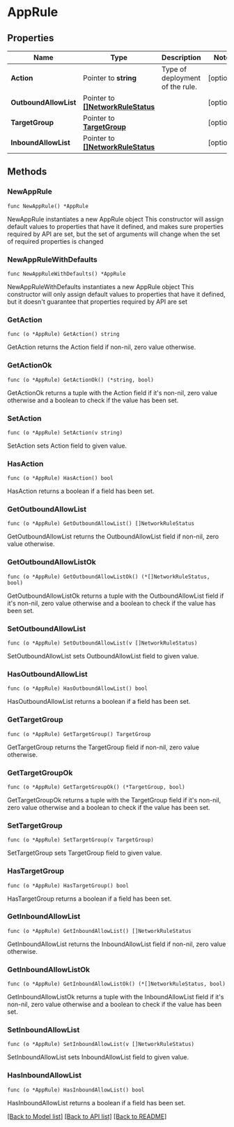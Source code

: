 # AppRule

## Properties

Name | Type | Description | Notes
------------ | ------------- | ------------- | -------------
**Action** | Pointer to **string** | Type of deployment of the rule. | [optional] 
**OutboundAllowList** | Pointer to [**[]NetworkRuleStatus**](NetworkRuleStatus.md) |  | [optional] 
**TargetGroup** | Pointer to [**TargetGroup**](TargetGroup.md) |  | [optional] 
**InboundAllowList** | Pointer to [**[]NetworkRuleStatus**](NetworkRuleStatus.md) |  | [optional] 

## Methods

### NewAppRule

`func NewAppRule() *AppRule`

NewAppRule instantiates a new AppRule object
This constructor will assign default values to properties that have it defined,
and makes sure properties required by API are set, but the set of arguments
will change when the set of required properties is changed

### NewAppRuleWithDefaults

`func NewAppRuleWithDefaults() *AppRule`

NewAppRuleWithDefaults instantiates a new AppRule object
This constructor will only assign default values to properties that have it defined,
but it doesn't guarantee that properties required by API are set

### GetAction

`func (o *AppRule) GetAction() string`

GetAction returns the Action field if non-nil, zero value otherwise.

### GetActionOk

`func (o *AppRule) GetActionOk() (*string, bool)`

GetActionOk returns a tuple with the Action field if it's non-nil, zero value otherwise
and a boolean to check if the value has been set.

### SetAction

`func (o *AppRule) SetAction(v string)`

SetAction sets Action field to given value.

### HasAction

`func (o *AppRule) HasAction() bool`

HasAction returns a boolean if a field has been set.

### GetOutboundAllowList

`func (o *AppRule) GetOutboundAllowList() []NetworkRuleStatus`

GetOutboundAllowList returns the OutboundAllowList field if non-nil, zero value otherwise.

### GetOutboundAllowListOk

`func (o *AppRule) GetOutboundAllowListOk() (*[]NetworkRuleStatus, bool)`

GetOutboundAllowListOk returns a tuple with the OutboundAllowList field if it's non-nil, zero value otherwise
and a boolean to check if the value has been set.

### SetOutboundAllowList

`func (o *AppRule) SetOutboundAllowList(v []NetworkRuleStatus)`

SetOutboundAllowList sets OutboundAllowList field to given value.

### HasOutboundAllowList

`func (o *AppRule) HasOutboundAllowList() bool`

HasOutboundAllowList returns a boolean if a field has been set.

### GetTargetGroup

`func (o *AppRule) GetTargetGroup() TargetGroup`

GetTargetGroup returns the TargetGroup field if non-nil, zero value otherwise.

### GetTargetGroupOk

`func (o *AppRule) GetTargetGroupOk() (*TargetGroup, bool)`

GetTargetGroupOk returns a tuple with the TargetGroup field if it's non-nil, zero value otherwise
and a boolean to check if the value has been set.

### SetTargetGroup

`func (o *AppRule) SetTargetGroup(v TargetGroup)`

SetTargetGroup sets TargetGroup field to given value.

### HasTargetGroup

`func (o *AppRule) HasTargetGroup() bool`

HasTargetGroup returns a boolean if a field has been set.

### GetInboundAllowList

`func (o *AppRule) GetInboundAllowList() []NetworkRuleStatus`

GetInboundAllowList returns the InboundAllowList field if non-nil, zero value otherwise.

### GetInboundAllowListOk

`func (o *AppRule) GetInboundAllowListOk() (*[]NetworkRuleStatus, bool)`

GetInboundAllowListOk returns a tuple with the InboundAllowList field if it's non-nil, zero value otherwise
and a boolean to check if the value has been set.

### SetInboundAllowList

`func (o *AppRule) SetInboundAllowList(v []NetworkRuleStatus)`

SetInboundAllowList sets InboundAllowList field to given value.

### HasInboundAllowList

`func (o *AppRule) HasInboundAllowList() bool`

HasInboundAllowList returns a boolean if a field has been set.


[[Back to Model list]](../README.md#documentation-for-models) [[Back to API list]](../README.md#documentation-for-api-endpoints) [[Back to README]](../README.md)



